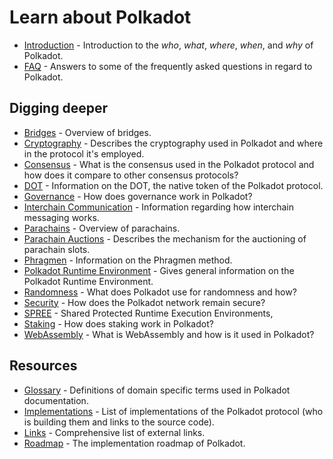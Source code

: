 # Learn about Polkadot

- [Introduction](./introduction.md) - Introduction to the _who_, _what_, _where_, _when_, and _why_ of Polkadot.
- [FAQ](./faq.md) - Answers to some of the frequently asked questions in regard to Polkadot.

## Digging deeper

- [Bridges](./bridges.md) - Overview of bridges.
- [Cryptography](./cryptography.md) - Describes the cryptography used in Polkadot and where in the protocol it's employed.
- [Consensus](./consensus.md) - What is the consensus used in the Polkadot protocol and how does it compare to other consensus protocols?
- [DOT](./DOT.md) - Information on the DOT, the native token of the Polkadot protocol.
- [Governance](./governance.md) - How does governance work in Polkadot?
- [Interchain Communication](./interchain.md) - Information regarding how interchain messaging works.
- [Parachains](./parachains.md) - Overview of parachains.
- [Parachain Auctions](./candle.md) - Describes the mechanism for the auctioning of parachain slots.
- [Phragmen](./phragmen.md) - Information on the Phragmen method.
- [Polkadot Runtime Environment](./PRE.md) - Gives general information on the Polkadot Runtime Environment.
- [Randomness](./randomness.md) - What does Polkadot use for randomness and how?
- [Security](./security.md) - How does the Polkadot network remain secure?
- [SPREE](./spree.md) - Shared Protected Runtime Execution Environments,
- [Staking](./staking.md) - How does staking work in Polkadot?
- [WebAssembly](./wasm.md) - What is WebAssembly and how is it used in Polkadot?

## Resources

- [Glossary](../../glossary.md) - Definitions of domain specific terms used in Polkadot documentation.
- [Implementations](./implementations.md) - List of implementations of the Polkadot protocol (who is building them and links to the source code).
- [Links](./relevant-links.md) - Comprehensive list of external links.
- [Roadmap](./roadmap.md) - The implementation roadmap of Polkadot.
